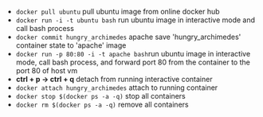 * ```docker pull ubuntu```	pull ubuntu image from online docker hub
* ```docker run -i -t ubuntu bash```	run ubuntu image in interactive mode and call bash process
* ```docker commit hungry_archimedes``` apache	save 'hungry_archimedes' container state to 'apache' image
* ```docker run -p 80:80 -i -t apache bash```run ubuntu image in interactive mode, call bash process, and forward port 80 from the container to the port 80 of host vm
* **ctrl + p -> ctrl + q**	detach from running interactive container
* ```docker attach hungry_archimedes```	attach to running container
* ```docker stop $(docker ps -a -q)```	stop all containers
* ```docker rm $(docker ps -a -q)```	remove all containers
